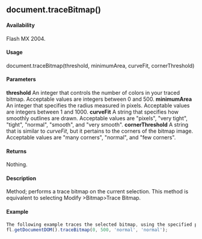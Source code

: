 ## document.traceBitmap()

#### Availability

Flash MX 2004.

#### Usage

document.traceBitmap(threshold, minimumArea, curveFit, cornerThreshold)

#### Parameters

**threshold** An integer that controls the number of colors in your traced bitmap. Acceptable values are integers between 0 and 500.
**minimumArea** An integer that specifies the radius measured in pixels. Acceptable values are integers between 1 and 1000.
**curveFit** A string that specifies how smoothly outlines are drawn. Acceptable values are "pixels", "very tight", "tight", "normal", "smooth", and "very smooth".
**cornerThreshold** A string that is similar to *curveFit*, but it pertains to the corners of the bitmap image. Acceptable values are "many corners", "normal", and "few corners".

#### Returns

Nothing.

#### Description

Method; performs a trace bitmap on the current selection. This method is equivalent to selecting Modify >Bitmap>Trace Bitmap.

#### Example

```javascript
The following example traces the selected bitmap, using the specified parameters:
fl.getDocumentDOM().traceBitmap(0, 500, 'normal', 'normal');

```
